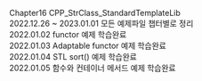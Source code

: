 Chapter16 CPP_StrClass_StandardTemplateLib  
2022.12.26 ~ 2023.01.01 모든 예제파일 챕터별로 정리  
2022.01.02 functor 예제 학습완료  
2022.01.03 Adaptable functor 예제 학습완료  
2022.01.04 STL sort() 예제 학습완료  
2022.01.05 함수와 컨테이너 메서드 예제 학습완료  

